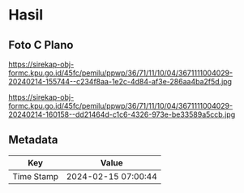 # Hasil

## Foto C Plano

https://sirekap-obj-formc.kpu.go.id/45fc/pemilu/ppwp/36/71/11/10/04/3671111004029-20240214-155744--c234f8aa-1e2c-4d84-af3e-286aa4ba2f5d.jpg

https://sirekap-obj-formc.kpu.go.id/45fc/pemilu/ppwp/36/71/11/10/04/3671111004029-20240214-160158--dd21464d-c1c6-4326-973e-be33589a5ccb.jpg


## Metadata

| Key        | Value               |
| ---------- | ------------------- |
| Time Stamp | 2024-02-15 07:00:44 |



